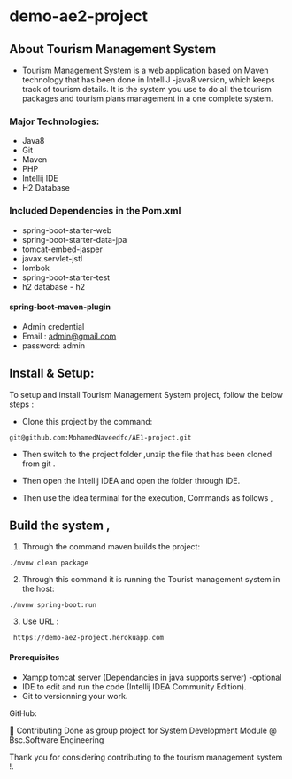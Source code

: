 # demo-ae2-project
## About Tourism Management System

* Tourism Management System is a web application based on Maven technology that has been done in IntelliJ -java8 version, which keeps track of tourism details.
It is the system you use to do all the tourism packages and tourism plans management in a one complete system.  

### Major Technologies:

* Java8
* Git
* Maven
* PHP
* Intellij IDE
* H2 Database

 ### Included Dependencies in the Pom.xml 

* spring-boot-starter-web
* spring-boot-starter-data-jpa
* tomcat-embed-jasper
* javax.servlet-jstl
* lombok
* spring-boot-starter-test
* h2 database - h2

#### spring-boot-maven-plugin

* Admin credential
* Email : admin@gmail.com
* password: admin


## Install & Setup:

To setup and install Tourism Management System project, follow the below steps :

* Clone this project by the command:
```
git@github.com:MohamedNaveedfc/AE1-project.git
 ```
* Then switch to the project folder ,unzip the file that has been cloned from git .
* Then open the Intellij IDEA and open the folder through IDE.

* Then use the idea terminal for the execution, 
Commands as follows ,

## Build the system ,
1. Through the command maven builds the project:
```
./mvnw clean package
 ```
2.  Through this command it is running the Tourist management system in the host:
```
./mvnw spring-boot:run
 ```
3.  Use URL :
```
 https://demo-ae2-project.herokuapp.com

 ```
#### Prerequisites

* Xampp tomcat server (Dependancies in java supports server) -optional
* IDE to edit and run the code (Intellij IDEA Community Edition).
* Git to versionning your work.

GitHub: 

🤝 Contributing
Done as group project for System Development Module @ Bsc.Software Engineering

Thank you for considering contributing to the tourism management system !.

